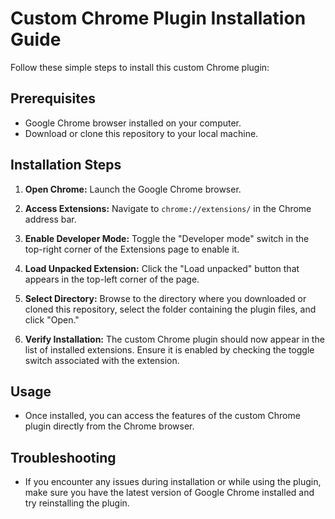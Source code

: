 # Custom Chrome Plugin Installation Guide

Follow these simple steps to install this custom Chrome plugin:

## Prerequisites

- Google Chrome browser installed on your computer.
- Download or clone this repository to your local machine.

## Installation Steps

1. **Open Chrome:** Launch the Google Chrome browser.

2. **Access Extensions:** Navigate to `chrome://extensions/` in the Chrome address bar.

3. **Enable Developer Mode:** Toggle the "Developer mode" switch in the top-right corner of the Extensions page to enable it.

4. **Load Unpacked Extension:** Click the "Load unpacked" button that appears in the top-left corner of the page.

5. **Select Directory:** Browse to the directory where you downloaded or cloned this repository, select the folder containing the plugin files, and click "Open."

6. **Verify Installation:** The custom Chrome plugin should now appear in the list of installed extensions. Ensure it is enabled by checking the toggle switch associated with the extension.

## Usage

- Once installed, you can access the features of the custom Chrome plugin directly from the Chrome browser.

## Troubleshooting

- If you encounter any issues during installation or while using the plugin, make sure you have the latest version of Google Chrome installed and try reinstalling the plugin.
